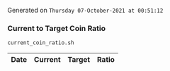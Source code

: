 Generated on `Thursday 07-October-2021 at 00:51:12`

### Current to Target Coin Ratio
`current_coin_ratio.sh`

Date|Current|Target|Ratio
---|---|---|---
